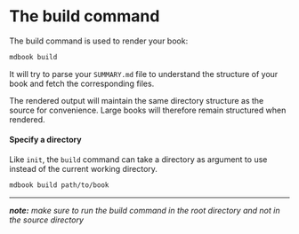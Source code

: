 # The build command

The build command is used to render your book:

```bash
mdbook build
```

It will try to parse your `SUMMARY.md` file to understand the structure of your book
and fetch the corresponding files.

The rendered output will maintain the same directory structure as the source for
convenience. Large books will therefore remain structured when rendered.

#### Specify a directory

Like `init`, the `build` command can take a directory as argument to use instead of the
current working directory.

```bash
mdbook build path/to/book
```

-------------------

***note:*** *make sure to run the build command in the root directory and not in the source directory*
